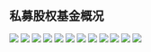 ## 私募股权基金概况

![](http://i2.bvimg.com/589095/f0ebfe8206c8e8d3.png)
![](http://i2.bvimg.com/589095/d3fecf2c3f569da1.png)
![](http://i2.bvimg.com/589095/38c2b24707d0bdcb.png)
![](http://i2.bvimg.com/589095/9c892474343f36f3.png)
![](http://i2.bvimg.com/589095/d32b6fd53fe7d075.png)
![](http://i2.bvimg.com/589095/f420ad3800747cf2.png)
![](http://i2.bvimg.com/589095/a7030b8b731be8ee.png)
![](http://i2.bvimg.com/589095/6ec483664f20281e.png)
![](http://i2.bvimg.com/589095/876a66a7c35735ea.png)
![](http://i2.bvimg.com/589095/59458582784f97ce.png)
![](http://i2.bvimg.com/589095/ab893171c0c3f6fe.png)
![](http://i2.bvimg.com/589095/0d8d8d664ae63ae9.png)
